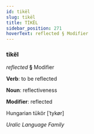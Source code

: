 ```yaml
---
id: tikël
slug: tikël
title: TİKËL
sidebar_position: 271
hoverText: reflected § Modifier
---
```


### tikël

*reflected* **§** Modifier

**Verb**: to be reflected

**Noun**: reflectiveness

**Modifier**: reflected

Hungarian tükör [ˈtykør]

*Uralic Language Family*